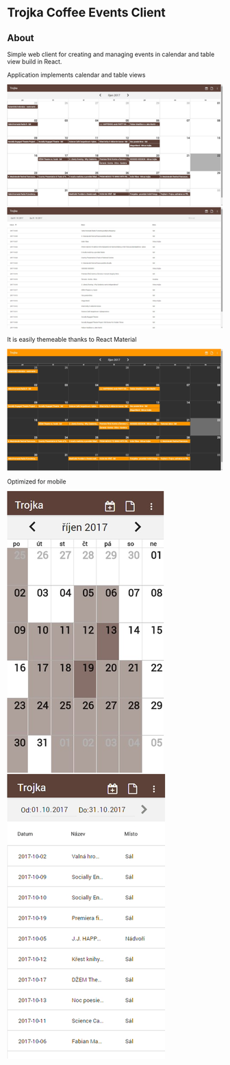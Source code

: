 # Trojka Coffee Events Client
## About
Simple web client for creating and managing events in calendar and table view build in React. 

Application implements calendar and table views

![Calendar view](https://github.com/PetrKonecny/trojka-client/blob/master/trojkaset-1.jpg)
![Table view](https://github.com/PetrKonecny/trojka-client/blob/master/trojkaset-2.jpg)

It is easily themeable thanks to React Material

![Dark theme example](https://github.com/PetrKonecny/trojka-client/blob/master/trojkaset-3.jpg)

Optimized for mobile

![Mobile calendar](https://github.com/PetrKonecny/trojka-client/blob/master/trojkaset-4.jpg)
![Scroll](https://github.com/PetrKonecny/trojka-client/blob/master/trojkaset-scroll.gif)


